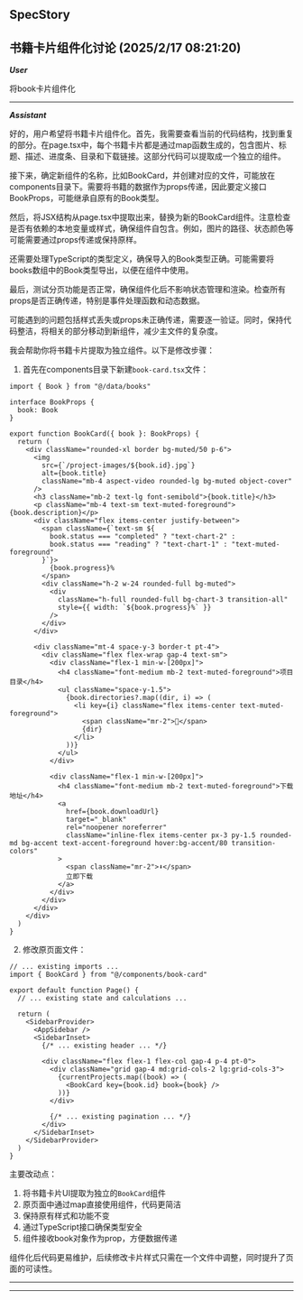 ## SpecStory

## 书籍卡片组件化讨论 (2025/2/17 08:21:20)

_**User**_

将book卡片组件化

---

_**Assistant**_

<think>
好的，用户希望将书籍卡片组件化。首先，我需要查看当前的代码结构，找到重复的部分。在page.tsx中，每个书籍卡片都是通过map函数生成的，包含图片、标题、描述、进度条、目录和下载链接。这部分代码可以提取成一个独立的组件。

接下来，确定新组件的名称，比如BookCard，并创建对应的文件，可能放在components目录下。需要将书籍的数据作为props传递，因此要定义接口BookProps，可能继承自原有的Book类型。

然后，将JSX结构从page.tsx中提取出来，替换为新的BookCard组件。注意检查是否有依赖的本地变量或样式，确保组件自包含。例如，图片的路径、状态颜色等可能需要通过props传递或保持原样。

还需要处理TypeScript的类型定义，确保导入的Book类型正确。可能需要将books数组中的Book类型导出，以便在组件中使用。

最后，测试分页功能是否正常，确保组件化后不影响状态管理和渲染。检查所有props是否正确传递，特别是事件处理函数和动态数据。

可能遇到的问题包括样式丢失或props未正确传递，需要逐一验证。同时，保持代码整洁，将相关的部分移动到新组件，减少主文件的复杂度。
</think>

我会帮助你将书籍卡片提取为独立组件。以下是修改步骤：

1. 首先在components目录下新建`book-card.tsx`文件：

```typescript:components/book-card.tsx
import { Book } from "@/data/books"

interface BookProps {
  book: Book
}

export function BookCard({ book }: BookProps) {
  return (
    <div className="rounded-xl border bg-muted/50 p-6">
      <img 
        src={`/project-images/${book.id}.jpg`} 
        alt={book.title}
        className="mb-4 aspect-video rounded-lg bg-muted object-cover"
      />
      <h3 className="mb-2 text-lg font-semibold">{book.title}</h3>
      <p className="mb-4 text-sm text-muted-foreground">{book.description}</p>
      <div className="flex items-center justify-between">
        <span className={`text-sm ${
          book.status === "completed" ? "text-chart-2" : 
          book.status === "reading" ? "text-chart-1" : "text-muted-foreground"
        }`}>
          {book.progress}%
        </span>
        <div className="h-2 w-24 rounded-full bg-muted">
          <div 
            className="h-full rounded-full bg-chart-3 transition-all" 
            style={{ width: `${book.progress}%` }}
          />
        </div>
      </div>

      <div className="mt-4 space-y-3 border-t pt-4">
        <div className="flex flex-wrap gap-4 text-sm">
          <div className="flex-1 min-w-[200px]">
            <h4 className="font-medium mb-2 text-muted-foreground">项目目录</h4>
            <ul className="space-y-1.5">
              {book.directories?.map((dir, i) => (
                <li key={i} className="flex items-center text-muted-foreground">
                  <span className="mr-2">📁</span>
                  {dir}
                </li>
              ))}
            </ul>
          </div>

          <div className="flex-1 min-w-[200px]">
            <h4 className="font-medium mb-2 text-muted-foreground">下载地址</h4>
            <a 
              href={book.downloadUrl}
              target="_blank"
              rel="noopener noreferrer"
              className="inline-flex items-center px-3 py-1.5 rounded-md bg-accent text-accent-foreground hover:bg-accent/80 transition-colors"
            >
              <span className="mr-2">⬇️</span>
              立即下载
            </a>
          </div>
        </div>
      </div>
    </div>
  )
}
```

2. 修改原页面文件：

```typescript:app/history/page.tsx
// ... existing imports ...
import { BookCard } from "@/components/book-card"

export default function Page() {
  // ... existing state and calculations ...

  return (
    <SidebarProvider>
      <AppSidebar />
      <SidebarInset>
        {/* ... existing header ... */}
        
        <div className="flex flex-1 flex-col gap-4 p-4 pt-0">
          <div className="grid gap-4 md:grid-cols-2 lg:grid-cols-3">
            {currentProjects.map((book) => (
              <BookCard key={book.id} book={book} />
            ))}
          </div>
          
          {/* ... existing pagination ... */}
        </div>
      </SidebarInset>
    </SidebarProvider>
  )
}
```

主要改动点：
1. 将书籍卡片UI提取为独立的`BookCard`组件
2. 原页面中通过map直接使用组件，代码更简洁
3. 保持原有样式和功能不变
4. 通过TypeScript接口确保类型安全
5. 组件接收book对象作为prop，方便数据传递

组件化后代码更易维护，后续修改卡片样式只需在一个文件中调整，同时提升了页面的可读性。

---



---

